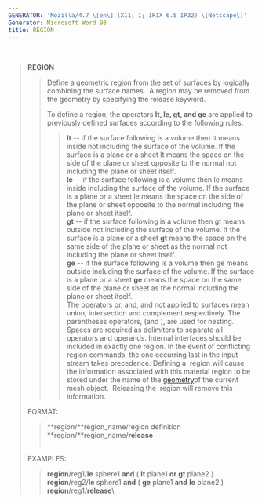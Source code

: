 ```yaml
---
GENERATOR: 'Mozilla/4.7 \[en\] (X11; I; IRIX 6.5 IP32) \[Netscape\]'
Generator: Microsoft Word 98
title: REGION
---
```


 

> **REGION**
>
> > Define a geometric region from the set of surfaces by logically
> > combining the surface names.  A region may be removed from the
> > geometry by specifying the release keyword.
> >
> > To define a region, the operators **lt, le, gt, and ge** are applied
> > to previously defined surfaces according to the following rules.
> >
> > > **lt** -- if the surface following is a volume then lt means
> > > inside not including the surface of the volume. If the surface is
> > > a plane or a sheet lt means the space on the side of the plane or
> > > sheet opposite to the normal not including the plane or sheet
> > > itself.\
> > > **le** -- if the surface following is a volume then le means
> > > inside including the surface of the volume. If the surface is a
> > > plane or a sheet le means the space on the side of the plane or
> > > sheet opposite to the normal including the plane or sheet itself.\
> > > **gt** -- if the surface following is a volume then gt means
> > > outside not including the surface of the volume. If the surface is
> > > a plane or a sheet **gt** means the space on the same side of the
> > > plane or sheet as the normal not including the plane or sheet
> > > itself.\
> > > **ge** -- if the surface following is a volume then ge means
> > > outside including the surface of the volume. If the surface is a
> > > plane or a sheet **ge** means the space on the same side of the
> > > plane or sheet as the normal including the plane or sheet itself.\
> > > The operators or, and, and not applied to surfaces mean union,
> > > intersection and complement respectively. The parentheses
> > > operators, (and ), are used for nesting. Spaces are required as
> > > delimiters to separate all operators and operands. Internal
> > > interfaces should be included in exactly one region. In the event
> > > of conflicting region commands, the one occurring last in the
> > > input stream takes precedence.
> > > Defining a  region will cause the information associated with this
> > > material region to be stored under the name of the
> > > [geometry](geometries.md)of the current mesh object.  Releasing
> > > the  region will remove this information.
>
> FORMAT:
>
> > **region/**region\_name/region definition\
> > **region/**region\_name/**release**\
> >  
>
> EXAMPLES:
>
> > **region**/reg1/**le** sphere1 **and** ( **lt** plane1 **or** **gt**
> > plane2 )\
> > **region**/reg2/**le** sphere1 **and** ( **ge** plane1 **and**
> > **le** plane2 )\
> > **region**/reg1/**release**\
> >
